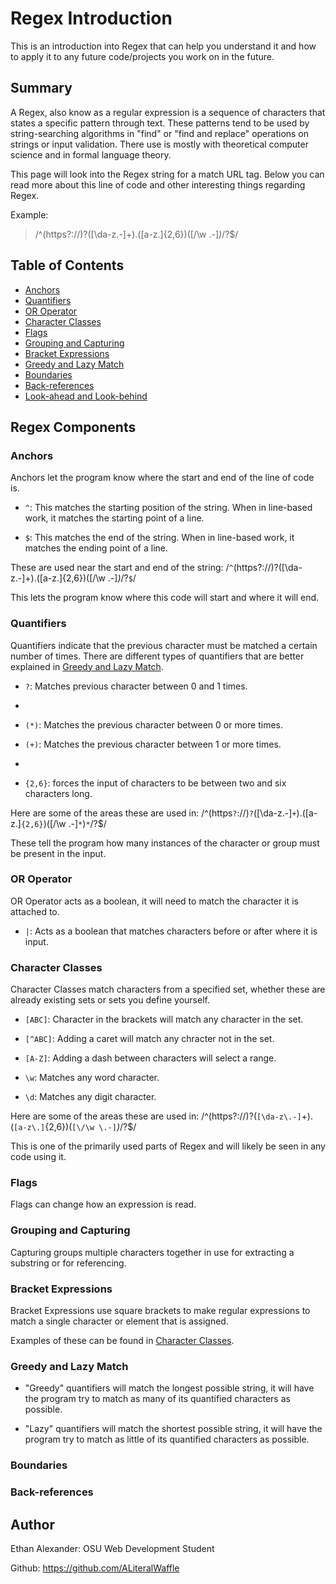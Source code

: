 # Regex Introduction

This is an introduction into Regex that can help you understand it and how to apply it to any future code/projects you work on in the future.

## Summary

A Regex, also know as a regular expression is a sequence of characters that states a specific pattern through text. These patterns tend to be used by string-searching algorithms in "find" or "find and replace" operations on strings or input validation. There use is mostly with theoretical computer science and in formal language theory.

This page will look into the Regex string for a match URL tag. Below you can read more about this line of code and other interesting things regarding Regex.

Example:
> /^(https?:\/\/)?([\da-z\.-]+)\.([a-z\.]{2,6})([\/\w \.-]*)*\/?$/

## Table of Contents

- [Anchors](#anchors)
- [Quantifiers](#quantifiers)
- [OR Operator](#or-operator)
- [Character Classes](#character-classes)
- [Flags](#flags)
- [Grouping and Capturing](#grouping-and-capturing)
- [Bracket Expressions](#bracket-expressions)
- [Greedy and Lazy Match](#greedy-and-lazy-match)
- [Boundaries](#boundaries)
- [Back-references](#back-references)
- [Look-ahead and Look-behind](#look-ahead-and-look-behind)

## Regex Components

### Anchors

Anchors let the program know where the start and end of the line of code is.

* `^`: This matches the starting position of the string. When in line-based work, it matches the starting point of a line.

* `$`: This matches the end of the string. When in line-based work, it matches the ending point of a line.

These are used near the start and end of the string: /`^`(https?:\/\/)?([\da-z\.-]+)\.([a-z\.]{2,6})([\/\w \.-]*)*\/?`$`/

This lets the program know where this code will start and where it will end.

### Quantifiers

Quantifiers indicate that the previous character must be matched a certain number of times. There are different types of quantifiers that are better explained in [Greedy and Lazy Match](#greedy-and-lazy-match).

* `?`: Matches previous character between 0 and 1 times.
* 
*  `(*)`: Matches the previous character between 0 or more times.

*  `(+)`: Matches the previous character between 1 or more times.
*  
*  `{2,6}`: forces the input of characters to be between two and six characters long.

Here are some of the areas these are used in: /^(https`?`:\/\/)`?`([\da-z\.-]`+`)\.([a-z\.]`{2,6}`)([\/\w \.-]`*`)`*`\/?$/

These tell the program how many instances of the character or group must be present in the input.

### OR Operator

OR Operator acts as a boolean, it will need to match the character it is attached to.

* `|`: Acts as a boolean that matches characters before or after where it is input.

### Character Classes

Character Classes match characters from a specified set, whether these are already existing sets or sets you define yourself.

* `[ABC]`: Character in the brackets will match any character in the set.

* `[^ABC]`: Adding a caret will match any chracter not in the set.

* `[A-Z]`: Adding a dash between characters will select a range.

* `\w`: Matches any word character.

* `\d`: Matches any digit character.

Here are some of the areas these are used in: /^(https?:\/\/)?(`[\da-z\.-]`+)\.(`[a-z\.]`{2,6})(`[\/\w \.-]`*)*\/?$/

This is one of the primarily used parts of Regex and will likely be seen in any code using it.

### Flags

Flags can change how an expression is read.

### Grouping and Capturing

Capturing groups multiple characters together in use for extracting a substring or for referencing.

### Bracket Expressions

Bracket Expressions use square brackets to make regular expressions to match a single character or element that is assigned.

Examples of these can be found in [Character Classes](#character-classes).

### Greedy and Lazy Match

* "Greedy" quantifiers will match the longest possible string, it will have the program try to match as many of its quantified characters as possible.

* "Lazy" quantifiers will match the shortest possible string, it will have the program try to match as little of its quantified characters as possible.

### Boundaries

### Back-references

## Author

Ethan Alexander: OSU Web Development Student

Github: https://github.com/ALiteralWaffle
